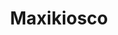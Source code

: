 ---
title: "Maxikiosco"
url: /ciudad-autonoma-de-buenos-aires/maxikiosco-avenida-lope-de-vega-2/
shop: quiosco
---